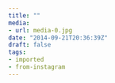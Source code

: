 ```yaml
---
title: ""
media:
- url: media-0.jpg
date: "2014-09-21T20:36:39Z"
draft: false
tags:
- imported
- from-instagram
---
```


